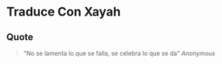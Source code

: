 # Traduce Con Xayah

## Quote 
> "No se lamenta lo que se falla, se celebra lo que se da"
_Anonymous_ 
